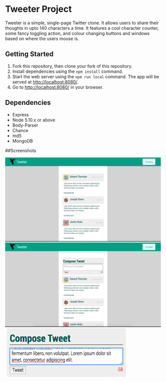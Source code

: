 # Tweeter Project

Tweeter is a simple, single-page Twitter clone. It allows users to share their thoughts in upto 140 characters a time. It features a cool character counter, some fancy toggling action, and colour changing buttons and windows based on where the users mouse is.

## Getting Started

1. Fork this repository, then clone your fork of this repository.
2. Install dependencies using the `npm install` command.
3. Start the web server using the `npm run local` command. The app will be served at <http://localhost:8080/>.
4. Go to <http://localhost:8080/> in your browser.

## Dependencies

- Express
- Node 5.10.x or above
- Body-Parser
- Chance
- md5
- MongoDB

##Screenshots

![Screenshot of the homepage](https://github.com/sanjanadesai27/tweetr/blob/master/docs/page_on_open.png)
![Screenshot of page with open composer](https://github.com/sanjanadesai27/tweetr/blob/master/docs/Compose_Tweet.png)
![Screenshot of compose box with char counter](https://github.com/sanjanadesai27/tweetr/blob/master/docs/composer.png)